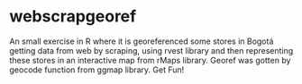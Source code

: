 # webscrapgeoref
An small exercise in R where it is georeferenced some stores in Bogotá getting data from web by scraping, using rvest library and then representing these stores in an interactive map from rMaps library. Georef was gotten by geocode function from ggmap library. Get Fun! 
